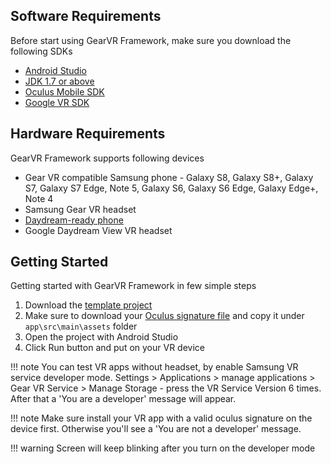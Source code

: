 ## Software Requirements

Before start using GearVR Framework, make sure you download the following SDKs

* [Android Studio](http://tools.android.com/download/studio/builds/android-studio-2-1-2)
* [JDK 1.7 or above](http://www.oracle.com/technetwork/java/javase/downloads/jdk8-downloads-2133151.html)
* [Oculus Mobile SDK](https://developer.oculus.com/downloads/package/oculus-mobile-sdk/)
* [Google VR SDK](https://developers.google.com/vr/android/download)

## Hardware Requirements

GearVR Framework supports following devices

* Gear VR compatible Samsung phone - Galaxy S8, Galaxy S8+, Galaxy S7, Galaxy S7 Edge, Note 5, Galaxy S6, Galaxy S6 Edge, Galaxy Edge+, Note 4
* Samsung Gear VR headset
* [Daydream-ready phone](https://vr.google.com/daydream/phones/)
* Google Daydream View VR headset

## Getting Started

Getting started with GearVR Framework in few simple steps

1. Download the [template project](https://github.com/nitosan/GearVRf-template)
1. Make sure to download your [Oculus signature file](https://developer.oculus.com/osig/) and copy it under `app\src\main\assets` folder
1. Open the project with Android Studio
1. Click Run button and put on your VR device

!!! note
	You can test VR apps without headset, by enable Samsung VR service developer mode.
	Settings > Applications > manage applications > Gear VR Service > Manage Storage - press the VR Service Version 6 times. After that a 'You are a developer' message will appear.

!!! note
	Make sure install your VR app with a valid oculus signature on the device first. Otherwise you'll see a 'You are not a developer' message.

!!! warning
	Screen will keep blinking after you turn on the developer mode
	

